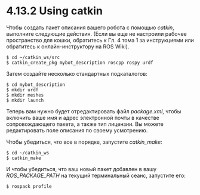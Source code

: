 # 4.13.2 Using catkin

Чтобы создать пакет описания вашего робота с помощью _catkin_, выполните следующие действия. \(Если вы еще не настроили рабочее пространство для кошки, обратитесь к Гл. 4 тома 1 за инструкциями или обратитесь к онлайн-инструктору на ROS Wiki\).

```text
$ cd ~/catkin_ws/src
$ catkin_create_pkg mybot_description roscpp rospy urdf
```

Затем создайте несколько стандартных подкаталогов:

```text
$ cd mybot_description 
$ mkdir urdf
$ mkdir meshes
$ mkdir launch
```

Теперь вам нужно будет отредактировать файл _package.xml_, чтобы включить ваше имя и адрес электронной почты в качестве сопровождающего пакета, а также тип лицензии. Вы можете редактировать поле описания по своему усмотрению.

Чтобы убедиться, что все в порядке, запустите _catkin\_make_:

```text
$ cd ~/catkin_ws
$ catkin_make
```

И чтобы убедиться, что ваш новый пакет добавлен в вашу _ROS\_PACKAGE\_PATH_ на текущий терминальный сеанс, запустите его:

```text
$ rospack profile
```









